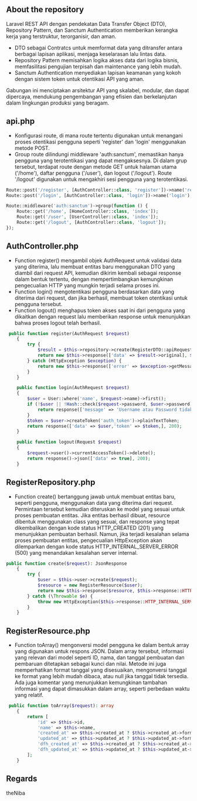 ## About the repository

Laravel REST API dengan pendekatan Data Transfer Object (DTO), Repository Pattern, dan Sanctum Authentication memberikan kerangka kerja yang terstruktur, terorganisir, dan aman. 
- DTO sebagai Contratcs untuk memformat data yang ditransfer antara berbagai lapisan aplikasi, menjaga keselarasan lalu lintas data.
- Repository Pattern memisahkan logika akses data dari logika bisnis, memfasilitasi pengujian terpisah dan maintenance yang lebih mudah.
- Sanctum Authentication menyediakan lapisan keamanan yang kokoh dengan sistem token untuk otentikasi API yang aman.
  
Gabungan ini menciptakan arsitektur API yang skalabel, modular, dan dapat dipercaya, mendukung pengembangan yang efisien dan berkelanjutan dalam lingkungan produksi yang beragam.

## api.php

- Konfigurasi route, di mana route tertentu digunakan untuk menangani proses otentikasi pengguna seperti 'register' dan 'login' menggunakan metode POST. 
- Group route dilindungi middleware 'auth:sanctum', memastikan hanya pengguna yang terotentikasi yang dapat mengaksesnya. Di dalam grup tersebut, terdapat route dengan metode GET untuk halaman utama ('/home'), daftar pengguna ('/user'), dan logout ('/logout'). Route '/logout' digunakan untuk mengakhiri sesi pengguna yang terotentikasi.
``` php
Route::post('/register', [AuthController::class, 'register'])->name('register');
Route::post('/login', [AuthController::class, 'login'])->name('login');

Route::middleware('auth:sanctum')->group(function () {
    Route::get('/home', [HomeController::class, 'index']);
    Route::get('/user', [UserController::class, 'index']);
    Route::get('/logout', [AuthController::class, 'logout']);
});
```
## AuthController.php

- Function register() mengambil objek AuthRequest untuk validasi data yang diterima, lalu membuat entitas baru menggunakan DTO yang diambil dari request API, kemudian dikirim kembali sebagai response dalam bentuk tertentu, dengan mempertimbangkan kemungkinan pengecualian HTTP yang mungkin terjadi selama proses ini.
- Function login() mengotentikasi pengguna berdasarkan data yang diterima dari request, dan jika berhasil, membuat token otentikasi untuk pengguna tersebut.
- Function logout() menghapus token akses saat ini dari pengguna yang dikaitkan dengan request lalu memberikan response untuk menunjukkan bahwa proses logout telah berhasil.
``` php
 public function register(AuthRequest $request)
    {
        try {
            $result = $this->repository->create(RegisterDTO::apiRequest($request));
            return new $this->response(['data' => $result->original], $result->getStatusCode());
        } catch (HttpException $exception) {
            return new $this->response(['error' => $exception->getMessage()], $exception->getStatusCode());
        }
    }

    public function login(AuthRequest $request)
    {
        $user = User::where('name', $request->name)->first();
        if (!$user || !Hash::check($request->password, $user->password)) {
            return response(['message' => 'Username atau Password tidak sesuai!'], 400);
        }
        $token = $user->createToken('auth_token')->plainTextToken;
        return response(['data' => $user,'token' => $token,], 200);
    }

    public function logout(Request $request)
    {
        $request->user()->currentAccessToken()->delete();
        return response()->json(['data' => true], 200);
    }
```
## RegisterRepository.php

- Function create() bertanggung jawab untuk membuat entitas baru, seperti pengguna, menggunakan data yang diterima dari request. Permintaan tersebut kemudian diteruskan ke model yang sesuai untuk proses pembuatan entitas. Jika entitas berhasil dibuat, resource dibentuk menggunakan class yang sesuai, dan response yang tepat dikembalikan dengan kode status HTTP_CREATED (201) yang menunjukkan pembuatan berhasil. Namun, jika terjadi kesalahan selama proses pembuatan entitas, pengecualian HttpException akan dilemparkan dengan kode status HTTP_INTERNAL_SERVER_ERROR (500) yang menandakan kesalahan server internal.
``` php
public function create($request): JsonResponse
    {
        try {
            $user = $this->user->create($request);
            $resource = new RegisterResource($user);
            return new $this->response($resource, $this->response::HTTP_CREATED);
        } catch (\Throwable $e) {
            throw new HttpException($this->response::HTTP_INTERNAL_SERVER_ERROR, 'Error server internal');
        }
    }
```
## RegisterResource.php
- Function toArray() mengonversi model pengguna ke dalam bentuk array yang digunakan untuk respons JSON. Dalam array tersebut, informasi yang relevan dari model seperti ID, nama, dan tanggal pembuatan dan pembaruan ditetapkan sebagai kunci dan nilai. Metode ini juga memperhatikan format tanggal yang disesuaikan, mengonversi tanggal ke format yang lebih mudah dibaca, atau null jika tanggal tidak tersedia. Ada juga komentar yang menunjukkan kemungkinan tambahan informasi yang dapat dimasukkan dalam array, seperti perbedaan waktu yang relatif.
``` php
 public function toArray($request): array
    {
        return [
            'id' => $this->id,
            'name' => $this->name,
            'created_at' => $this->created_at ? $this->created_at->format('d M Y H:i') : null,
            'updated_at' => $this->updated_at ? $this->updated_at->format('d M Y H:i') : null,
            'dfh_created_at' => $this->created_at ? $this->created_at->diffForHumans() : null,
            'dfh_updated_at' => $this->updated_at ? $this->updated_at->diffForHumans() : null,
        ];
    }
```
## Regards

theNiba
